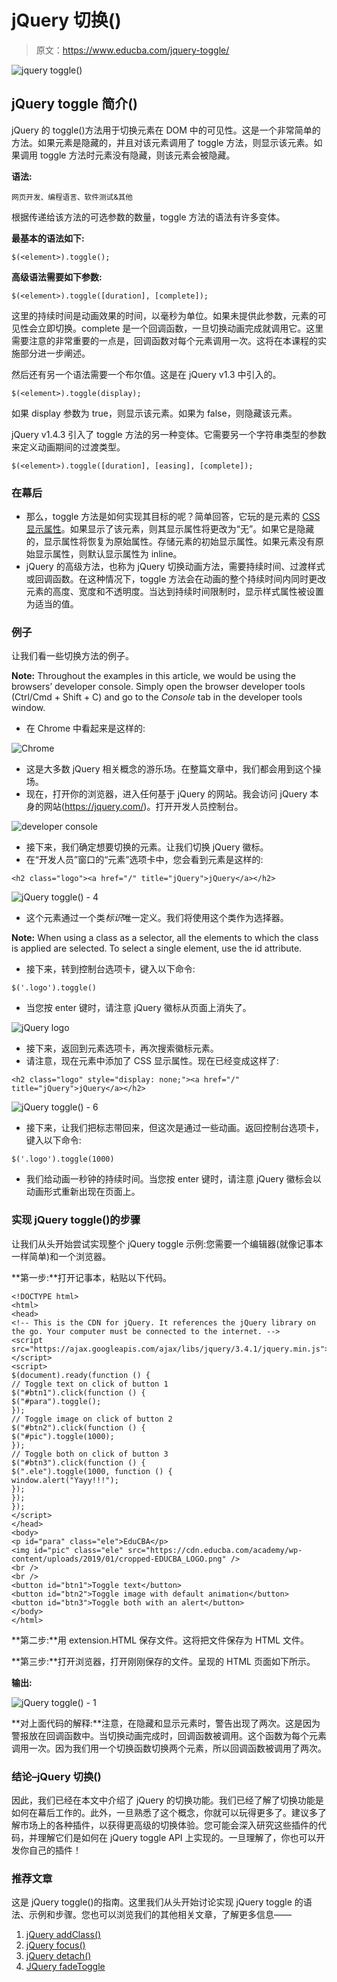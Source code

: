 # jQuery 切换()

> 原文：<https://www.educba.com/jquery-toggle/>

![jquery toggle()](img/82f130303f5e614443bef74b7311f93d.png)



## jQuery toggle 简介()

jQuery 的 toggle()方法用于切换元素在 DOM 中的可见性。这是一个非常简单的方法。如果元素是隐藏的，并且对该元素调用了 toggle 方法，则显示该元素。如果调用 toggle 方法时元素没有隐藏，则该元素会被隐藏。

**语法:**

<small>网页开发、编程语言、软件测试&其他</small>

根据传递给该方法的可选参数的数量，toggle 方法的语法有许多变体。

**最基本的语法如下:**

```
$(<element>).toggle();
```

**高级语法需要如下参数:**

```
$(<element>).toggle([duration], [complete]);
```

这里的持续时间是动画效果的时间，以毫秒为单位。如果未提供此参数，元素的可见性会立即切换。complete 是一个回调函数，一旦切换动画完成就调用它。这里需要注意的非常重要的一点是，回调函数对每个元素调用一次。这将在本课程的实施部分进一步阐述。

然后还有另一个语法需要一个布尔值。这是在 jQuery v1.3 中引入的。

```
$(<element>).toggle(display);
```

如果 display 参数为 true，则显示该元素。如果为 false，则隐藏该元素。

jQuery v1.4.3 引入了 toggle 方法的另一种变体。它需要另一个字符串类型的参数来定义动画期间的过渡类型。

```
$(<element>).toggle([duration], [easing], [complete]);
```

### 在幕后

*   那么，toggle 方法是如何实现其目标的呢？简单回答，它玩的是元素的 [CSS 显示属性](https://www.educba.com/what-is-css/)。如果显示了该元素，则其显示属性将更改为“无”。如果它是隐藏的，显示属性将恢复为原始属性。存储元素的初始显示属性。如果元素没有原始显示属性，则默认显示属性为 inline。
*   jQuery 的高级方法，也称为 jQuery 切换动画方法，需要持续时间、过渡样式或回调函数。在这种情况下，toggle 方法会在动画的整个持续时间内同时更改元素的高度、宽度和不透明度。当达到持续时间限制时，显示样式属性被设置为适当的值。

### 例子

让我们看一些切换方法的例子。

**Note:** Throughout the examples in this article, we would be using the browsers’ developer console. Simply open the browser developer tools (Ctrl/Cmd + Shift + C) and go to the *Console* tab in the developer tools window.

*   在 Chrome 中看起来是这样的:

![Chrome](img/286a7fb23ef4ab30430a4e65885ba337.png)



*   这是大多数 jQuery 相关概念的游乐场。在整篇文章中，我们都会用到这个操场。
*   现在，打开你的浏览器，进入任何基于 jQuery 的网站。我会访问 jQuery 本身的网站(https://jquery.com/)。打开开发人员控制台。

![developer console](img/73d4e66b90bf017ea45b914f5a4c069c.png)



*   接下来，我们确定想要切换的元素。让我们切换 jQuery 徽标。
*   在“开发人员”窗口的“元素”选项卡中，您会看到元素是这样的:

```
<h2 class="logo"><a href="/" title="jQuery">jQuery</a></h2>
```

![jQuery toggle() - 4](img/2dae5a5230abb2f90ebd6bc99042e6f2.png)



*   这个元素通过一个类*标识*唯一定义。我们将使用这个类作为选择器。

**Note:** When using a class as a selector, all the elements to which the class is applied are selected. To select a single element, use the id attribute.

*   接下来，转到控制台选项卡，键入以下命令:

```
$('.logo').toggle()
```

*   当您按 enter 键时，请注意 jQuery 徽标从页面上消失了。

![jQuery logo](img/c7cbe75b72a78a4b4b02a9f32cef4cff.png)



*   接下来，返回到元素选项卡，再次搜索徽标元素。
*   请注意，现在元素中添加了 CSS 显示属性。现在已经变成这样了:

```
<h2 class="logo" style="display: none;"><a href="/" title="jQuery">jQuery</a></h2>
```

![jQuery toggle() - 6](img/1731ce0570827054ac88e0473ef43742.png)



*   接下来，让我们把标志带回来，但这次是通过一些动画。返回控制台选项卡，键入以下命令:

```
$('.logo').toggle(1000)
```

*   我们给动画一秒钟的持续时间。当您按 enter 键时，请注意 jQuery 徽标会以动画形式重新出现在页面上。

### 实现 jQuery toggle()的步骤

让我们从头开始尝试实现整个 jQuery toggle 示例:您需要一个编辑器(就像记事本一样简单)和一个浏览器。

**第一步:**打开记事本，粘贴以下代码。

```
<!DOCTYPE html>
<html>
<head>
<!-- This is the CDN for jQuery. It references the jQuery library on the go. Your computer must be connected to the internet. -->
<script src="https://ajax.googleapis.com/ajax/libs/jquery/3.4.1/jquery.min.js"></script>
<script>
$(document).ready(function () {
// Toggle text on click of button 1
$("#btn1").click(function () {
$("#para").toggle();
});
// Toggle image on click of button 2
$("#btn2").click(function () {
$("#pic").toggle(1000);
});
// Toggle both on click of button 3
$("#btn3").click(function () {
$(".ele").toggle(1000, function () {
window.alert("Yayy!!!");
});
});
});
</script>
</head>
<body>
<p id="para" class="ele">EduCBA</p>
<img id="pic" class="ele" src="https://cdn.educba.com/academy/wp-content/uploads/2019/01/cropped-EDUCBA_LOGO.png" />
<br />
<br />
<button id="btn1">Toggle text</button>
<button id="btn2">Toggle image with default animation</button>
<button id="btn3">Toggle both with an alert</button>
</body>
</html>
```

**第二步:**用 extension.HTML 保存文件。这将把文件保存为 HTML 文件。

**第三步:**打开浏览器，打开刚刚保存的文件。呈现的 HTML 页面如下所示。

**输出:**

![jQuery toggle() - 1](img/7d17ec153859b1c9ab37388e76aef39f.png)



**对上面代码的解释:**注意，在隐藏和显示元素时，警告出现了两次。这是因为警报放在回调函数中。当切换动画完成时，回调函数被调用。这个函数为每个元素调用一次。因为我们用一个切换函数切换两个元素，所以回调函数被调用了两次。

### 结论–jQuery 切换()

因此，我们已经在本文中介绍了 jQuery 的切换功能。我们已经了解了切换功能是如何在幕后工作的。此外，一旦熟悉了这个概念，你就可以玩得更多了。建议多了解市场上的各种插件，以获得更高级的切换体验。您可能会深入研究这些插件的代码，并理解它们是如何在 jQuery toggle API 上实现的。一旦理解了，你也可以开发你自己的插件！

### 推荐文章

这是 jQuery toggle()的指南。这里我们从头开始讨论实现 jQuery toggle 的语法、示例和步骤。您也可以浏览我们的其他相关文章，了解更多信息——

1.  [jQuery addClass()](https://www.educba.com/jquery-wrapall/)
2.  [jQuery focus()](https://www.educba.com/jquery-focus/)
3.  [jQuery detach()](https://www.educba.com/jquery-detach/)
4.  [JQuery fadeToggle](https://www.educba.com/jquery-fadetoggle/)





